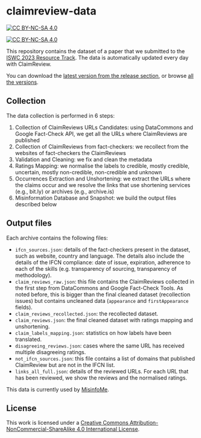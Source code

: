 # claimreview-data

[![CC BY-NC-SA 4.0][cc-by-nc-sa-shield]][cc-by-nc-sa]

[![CC BY-NC-SA 4.0][cc-by-nc-sa-image]][cc-by-nc-sa]

[cc-by-nc-sa]: http://creativecommons.org/licenses/by-nc-sa/4.0/
[cc-by-nc-sa-image]: https://licensebuttons.net/l/by-nc-sa/4.0/88x31.png
[cc-by-nc-sa-shield]: https://img.shields.io/badge/License-CC%20BY--NC--SA%204.0-lightgrey.svg

This repository contains the dataset of a paper that we submitted to the [ISWC 2023 Resource Track](https://iswc2023.semanticweb.org/call-for-resources-track-papers/).
The data is automatically updated every day with ClaimReview.

You can download the [latest version from the release section](https://github.com/MartinoMensio/claimreview-data/releases/latest), or browse [all the versions](https://github.com/MartinoMensio/claimreview-data/releases/).


## Collection

The data collection is performed in 6 steps:

1. Collection of ClaimReviews URLs Candidates: using DataCommons and Google Fact-Check API, we get all the URLs where ClaimReviews are published
2. Collection of ClaimReviews from fact-checkers: we recollect from the websites of fact-checkers the ClaimReviews
3. Validation and Cleaning: we fix and clean the metadata
4. Ratings Mapping: we normalise the labels to credible, mostly credible, uncertain, mostly non-credible, non-credible and unknown 
5. Occurrences Extraction and Unshortening: we extract the URLs where the claims occur and we resolve the links that use shortening services (e.g., bit.ly) or archives (e.g., archive.is)
6. Misinformation Database and Snapshot: we build the output files described below

## Output files

Each archive contains the following files:

- `ifcn_sources.json`: details of the fact-checkers present in the dataset, such as website, country and language. The details also include the details of the IFCN compliance: date of issue, expiration, adherence to each of the skills (e.g. transparency of sourcing, transparency of methodology).
- `claim_reviews_raw.json`: this file contains the ClaimReviews collected in the first step from DataCommons and Google Fact-Check Tools. As noted before, this is bigger than the final cleaned dataset (recollection issues) but contains uncleaned data (`appearance` and `firstAppearance` fields).
- `claim_reviews_recollected.json`: the recollected dataset.
- `claim_reviews.json`: the final cleaned dataset with ratings mapping and unshortening.
- `claim_labels_mapping.json`: statistics on how labels have been translated.
- `disagreeing_reviews.json`: cases where the same URL has received multiple disagreeing ratings.
- `not_ifcn_sources.json`: this file contains a list of domains that published ClaimReview but are not in the IFCN list.
- `links_all_full.json`: details of the reviewed URLs. For each URL that has been reviewed, we show the reviews and the normalised ratings. 

This data is currently used by [MisinfoMe](https://misinfo.me/).



## License

This work is licensed under a
[Creative Commons Attribution-NonCommercial-ShareAlike 4.0 International License][cc-by-nc-sa].
